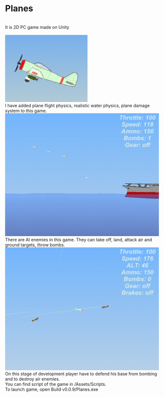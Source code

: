 # Planes
</br> It is 2D PC game made on Unity
</br>
</br>![icon](/Pictures/icon.png)
</br>I have added plane flight physics, realistic water physics, plane damage system to this game.
</br>![Picture](/Pictures/GameplayScreenshots/9.png)
</br>There are AI enemies in this game. They can take off, land, attack air and ground targets, throw bombs.
</br>![Picture](/Pictures/GameplayScreenshots/10.png)
</br>On this stage of development player have to defend his base from bombing and to destroy air enemies.
</br>You can find script of the game in /Assets/Scripts.
</br>To launch game, open Build v0.0.9/Planes.exe
